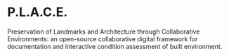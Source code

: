 # P.L.A.C.E.
Preservation of Landmarks and Architecture through Collaborative Environments: an open-source collaborative digital framework for documentation and interactive condition assessment of built environment.
